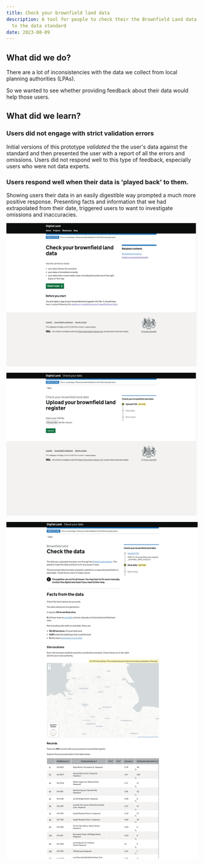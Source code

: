 ```yaml
---
title: Check your brownfield land data
description: A tool for people to check their the Brownfield Land data compared
  to the data standard
date: 2023-08-09
---
```

## What did we do?

There are a lot of inconsistencies with the data we collect from local planning authorities (LPAs). 

So we wanted to see whether providing feedback about their data would help those users.

## What did we learn?

### Users did not engage with strict validation errors 

Initial versions of this prototype *validated* the the user's data against the standard and then presented the user with a report of all the errors and omissions. Users did not respond well to this type of feedback, especially users who were not data experts.

### Users respond well when their data is 'played back' to them.

Showing users their data in an easily digestible way prompted a much more positive response. Presenting facts and information that we had extrapolated from their date, triggered users to want to investigate omissions and inaccuracies.

![Homepage of the check your brownfield land tool](/assets/images/uploads/brownfield-sites-validator.herokuapp.com_.png "Homepage")

![Screen to upload the CSV file](/assets/images/uploads/brownfield-sites-validator.herokuapp.com_upload.png "Upload your brownfield land register")

![Playback screen](/assets/images/uploads/playback.png "Check the data screen")